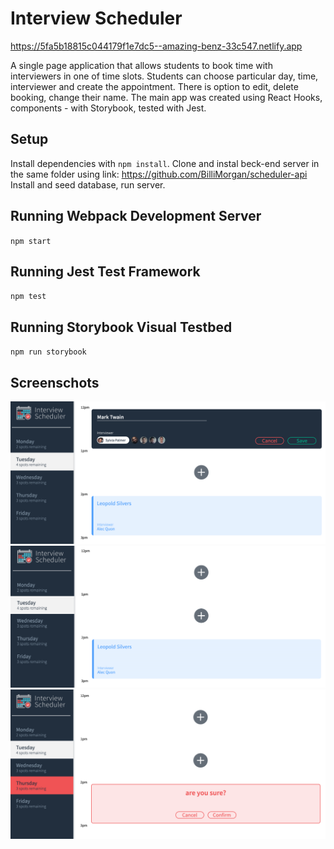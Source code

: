 # Interview Scheduler
https://5fa5b18815c044179f1e7dc5--amazing-benz-33c547.netlify.app

A single page application that allows students to book time with interviewers in one of time slots.
Students can choose particular day, time, interviewer and create the appointment.
There is option to edit, delete booking, change their name.
The main app was created using React Hooks, components - with Storybook, tested with Jest.

## Setup
Install dependencies with `npm install`.
Clone and instal beck-end server in the same folder using link:
https://github.com/BilliMorgan/scheduler-api
Install and seed database, run server.


## Running Webpack Development Server
`npm start`

## Running Jest Test Framework
`npm test`

## Running Storybook Visual Testbed
`npm run storybook`

## Screenschots
!["General view"](https://github.com/BilliMorgan/scheduler/blob/master/docs/newAppointment.png?raw=true)
!["No appointment added"](https://github.com/BilliMorgan/scheduler/blob/master/docs/generalView.png?raw=true)
!["Delete message"](https://github.com/BilliMorgan/scheduler/blob/master/docs/deletAppointment.png?raw=true)
